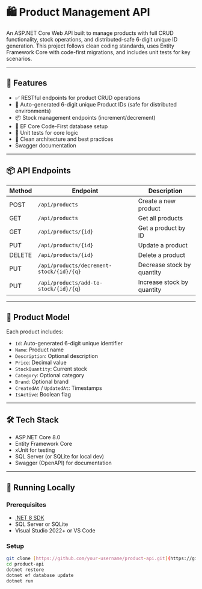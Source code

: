 # 🛍️ Product Management API

An ASP.NET Core Web API built to manage products with full CRUD functionality, stock operations, and distributed-safe 6-digit unique ID generation. This project follows clean coding standards, uses Entity Framework Core with code-first migrations, and includes unit tests for key scenarios.

---

## 🚀 Features

- ✅ RESTful endpoints for product CRUD operations
- 🔐 Auto-generated 6-digit unique Product IDs (safe for distributed environments)
- 📦 Stock management endpoints (increment/decrement)
- 🧱 EF Core Code-First database setup
- 🧪 Unit tests for core logic
- 🧼 Clean architecture and best practices
-    Swagger documentation

---

## 📦 API Endpoints

| Method | Endpoint                                 | Description                          |
|--------|------------------------------------------|--------------------------------------|
| POST   | `/api/products`                          | Create a new product                 |
| GET    | `/api/products`                          | Get all products                     |
| GET    | `/api/products/{id}`                     | Get a product by ID                  |
| PUT    | `/api/products/{id}`                     | Update a product                     |
| DELETE | `/api/products/{id}`                     | Delete a product                     |
| PUT    | `/api/products/decrement-stock/{id}/{q}` | Decrease stock by quantity           |
| PUT    | `/api/products/add-to-stock/{id}/{q}`    | Increase stock by quantity           |

---

## 🧠 Product Model

Each product includes:

- `Id`: Auto-generated 6-digit unique identifier
- `Name`: Product name
- `Description`: Optional description
- `Price`: Decimal value
- `StockQuantity`: Current stock
- `Category`: Optional category
- `Brand`: Optional brand
- `CreatedAt` / `UpdatedAt`: Timestamps
- `IsActive`: Boolean flag

---

## 🛠️ Tech Stack

- ASP.NET Core 8.0
- Entity Framework Core
- xUnit for testing
- SQL Server (or SQLite for local dev)
- Swagger (OpenAPI) for documentation

---

## 🧪 Running Locally

### Prerequisites

- [.NET 8 SDK](https://dotnet.microsoft.com/en-us/download)
- SQL Server or SQLite
- Visual Studio 2022+ or VS Code

### Setup

```bash
git clone [https://github.com/your-username/product-api.git](https://github.com/MohamedSajras/ProductManagement.git)
cd product-api
dotnet restore
dotnet ef database update
dotnet run
